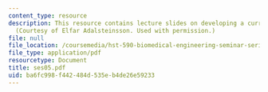 ```yaml
---
content_type: resource
description: This resource contains lecture slides on developing a curriculum vitae.
  (Courtesy of Elfar Adalsteinsson. Used with permission.)
file: null
file_location: /coursemedia/hst-590-biomedical-engineering-seminar-series-developing-professional-skills-fall-2006/ba6fc998f442484d535eb4de26e59233_ses05.pdf
file_type: application/pdf
resourcetype: Document
title: ses05.pdf
uid: ba6fc998-f442-484d-535e-b4de26e59233
---
```

